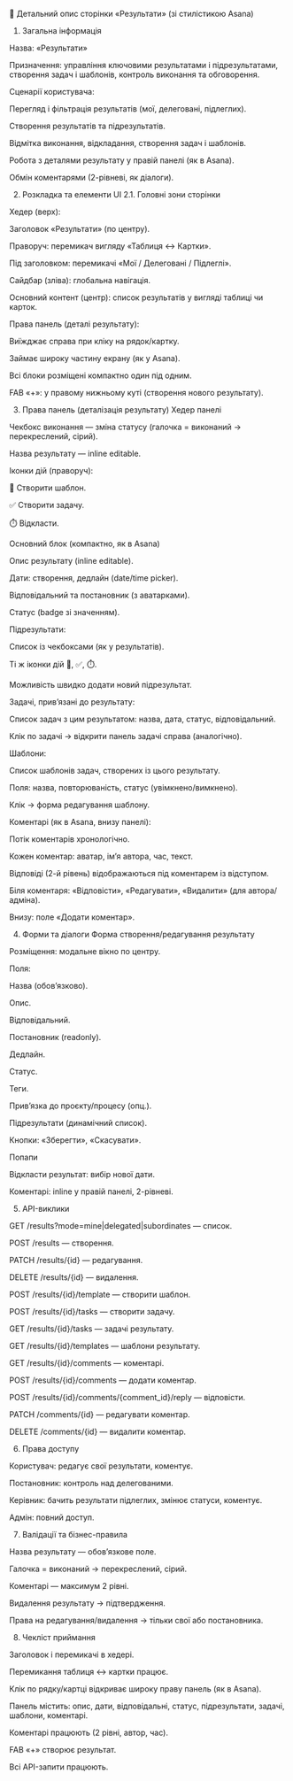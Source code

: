 📄 Детальний опис сторінки «Результати» (зі стилістикою Asana)
1. Загальна інформація

Назва: «Результати»

Призначення: управління ключовими результатами і підрезультатами, створення задач і шаблонів, контроль виконання та обговорення.

Сценарії користувача:

Перегляд і фільтрація результатів (мої, делеговані, підлеглих).

Створення результатів та підрезультатів.

Відмітка виконання, відкладання, створення задач і шаблонів.

Робота з деталями результату у правій панелі (як в Asana).

Обмін коментарями (2-рівневі, як діалоги).

2. Розкладка та елементи UI
2.1. Головні зони сторінки

Хедер (верх):

Заголовок «Результати» (по центру).

Праворуч: перемикач вигляду «Таблиця ↔ Картки».

Під заголовком: перемикачі «Мої / Делеговані / Підлеглі».

Сайдбар (зліва): глобальна навігація.

Основний контент (центр): список результатів у вигляді таблиці чи карток.

Права панель (деталі результату):

Виїжджає справа при кліку на рядок/картку.

Займає широку частину екрану (як у Asana).

Всі блоки розміщені компактно один під одним.

FAB «+»: у правому нижньому куті (створення нового результату).

3. Права панель (деталізація результату)
Хедер панелі

Чекбокс виконання — зміна статусу (галочка = виконаний → перекреслений, сірий).

Назва результату — inline editable.

Іконки дій (праворуч):

🧩 Створити шаблон.

✅ Створити задачу.

⏱️ Відкласти.

Основний блок (компактно, як в Asana)

Опис результату (inline editable).

Дати: створення, дедлайн (date/time picker).

Відповідальний та постановник (з аватарками).

Статус (badge зі значенням).

Підрезультати:

Список із чекбоксами (як у результатів).

Ті ж іконки дій 🧩, ✅, ⏱️.

Можливість швидко додати новий підрезультат.

Задачі, прив’язані до результату:

Список задач з цим результатом: назва, дата, статус, відповідальний.

Клік по задачі → відкрити панель задачі справа (аналогічно).

Шаблони:

Список шаблонів задач, створених із цього результату.

Поля: назва, повторюваність, статус (увімкнено/вимкнено).

Клік → форма редагування шаблону.

Коментарі (як в Asana, внизу панелі):

Потік коментарів хронологічно.

Кожен коментар: аватар, ім’я автора, час, текст.

Відповіді (2-й рівень) відображаються під коментарем із відступом.

Біля коментаря: «Відповісти», «Редагувати», «Видалити» (для автора/адміна).

Внизу: поле «Додати коментар».

4. Форми та діалоги
Форма створення/редагування результату

Розміщення: модальне вікно по центру.

Поля:

Назва (обов’язково).

Опис.

Відповідальний.

Постановник (readonly).

Дедлайн.

Статус.

Теги.

Прив’язка до проєкту/процесу (опц.).

Підрезультати (динамічний список).

Кнопки: «Зберегти», «Скасувати».

Попапи

Відкласти результат: вибір нової дати.

Коментарі: inline у правій панелі, 2-рівневі.

5. API-виклики

GET /results?mode=mine|delegated|subordinates — список.

POST /results — створення.

PATCH /results/{id} — редагування.

DELETE /results/{id} — видалення.

POST /results/{id}/template — створити шаблон.

POST /results/{id}/tasks — створити задачу.

GET /results/{id}/tasks — задачі результату.

GET /results/{id}/templates — шаблони результату.

GET /results/{id}/comments — коментарі.

POST /results/{id}/comments — додати коментар.

POST /results/{id}/comments/{comment_id}/reply — відповісти.

PATCH /comments/{id} — редагувати коментар.

DELETE /comments/{id} — видалити коментар.

6. Права доступу

Користувач: редагує свої результати, коментує.

Постановник: контроль над делегованими.

Керівник: бачить результати підлеглих, змінює статуси, коментує.

Адмін: повний доступ.

7. Валідації та бізнес-правила

Назва результату — обов’язкове поле.

Галочка = виконаний → перекреслений, сірий.

Коментарі — максимум 2 рівні.

Видалення результату → підтвердження.

Права на редагування/видалення → тільки свої або постановника.

8. Чекліст приймання

Заголовок і перемикачі в хедері.

Перемикання таблиця ↔ картки працює.

Клік по рядку/картці відкриває широку праву панель (як в Asana).

Панель містить: опис, дати, відповідальні, статус, підрезультати, задачі, шаблони, коментарі.

Коментарі працюють (2 рівні, автор, час).

FAB «+» створює результат.

Всі API-запити працюють.